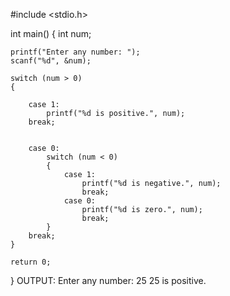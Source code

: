 
#include <stdio.h>

int main()
{
    int num;

    printf("Enter any number: ");
    scanf("%d", &num);

    switch (num > 0)
    {
        
        case 1:
            printf("%d is positive.", num);
        break;

        
        case 0:
            switch (num < 0)
            {
                case 1: 
                    printf("%d is negative.", num);
                    break;
                case 0:
                    printf("%d is zero.", num);
                    break;
            }
        break;
    }

    return 0;
}
OUTPUT:
Enter any number: 25
25 is positive.
